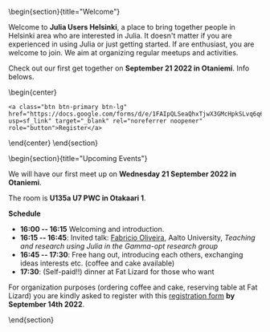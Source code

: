 <!-- =============================
     ABOUT
    ============================== -->

\begin{section}{title="Welcome"}

Welcome to **Julia Users Helsinki**, a place to bring together people in Helsinki area who are interested in Julia. It doesn't matter if you are experienced in using Julia or just getting started. If are enthusiast, you are welcome to join. We aim at organizing regular meetups and activities.

Check out our first get together on **September 21 2022 in Otaniemi**. Info belows.

\begin{center}
~~~
<a class="btn btn-primary btn-lg" href="https://docs.google.com/forms/d/e/1FAIpQLSeaQhxTjwX3GMcHpkSLvq6q6dp68TRWssinDR6A3mobnysEJg/viewform?usp=sf_link" target="_blank" rel="noreferrer noopener" role="button">Register</a>
~~~
\end{center}
\end{section}


<!-- ==============================
     GETTING STARTED
     ============================== -->
\begin{section}{title="Upcoming Events"}

We will have our first meet up on **Wednesday 21 September 2022 in Otaniemi**. 

The room is **U135a U7 PWC in Otakaari 1**.

**Schedule**

- **16:00 -- 16:15** Welcoming and introduction.
- **16:15 -- 16:45**: Invited talk: [Fabricio Oliveira](https://www.aalto.fi/fi/ihmiset/fabricio-oliveira), Aalto University, *Teaching and research using Julia in the Gamma-opt research group*
- **16:45 -- 17:30**: Free hang out, introducing each others, exchanging ideas interests etc. (coffee and cake available)
- **17:30**: (Self-paid!!) dinner at Fat Lizard for those who want

For organization purposes (ordering coffee and cake, reserving table at Fat Lizard) you are kindly asked to register with this [registration form](https://docs.google.com/forms/d/e/1FAIpQLSeaQhxTjwX3GMcHpkSLvq6q6dp68TRWssinDR6A3mobnysEJg/viewform?usp=sf_link) **by September 14th 2022**.

\end{section}
